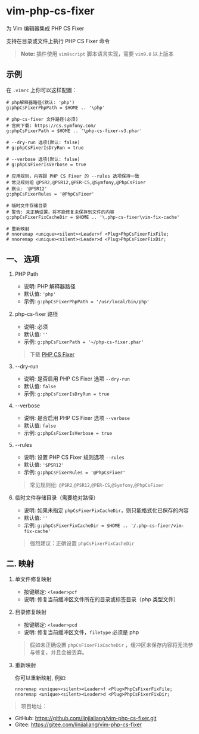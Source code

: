 # vim-php-cs-fixer

为 Vim 编辑器集成 PHP CS Fixer

支持在目录或文件上执行 PHP CS Fixer 命令

> **Note:** 插件使用 `vim9script` 脚本语言实现，需要 `vim9.0` 以上版本

## 示例

在 `.vimrc` 上你可以这样配置：

```vim
# php解释器路径(默认: 'php')
g:phpCsFixerPhpPath = $HOME .. '\php'

# php-cs-fixer 文件路径(必须)
# 官网下载: https://cs.symfony.com/
g:phpCsFixerPath = $HOME .. '\php-cs-fixer-v3.phar'

# --dry-run 选项(默认: false)
# g:phpCsFixerIsDryRun = true

# --verbose 选项(默认: false)
# g:phpCsFixerIsVerbose = true

# 应用规则，内容跟 PHP CS Fixer 的 --rules 选项保持一致
# 常见规则组 @PSR2,@PSR12,@PER-CS,@Symfony,@PhpCsFixer
# 默认: '@PSR12'
g:phpCsFixerRules = '@PhpCsFixer'

# 临时文件存储目录
# 警告: 未正确设置，将不能修复未保存到文件的内容
g:phpCsFixerFixCacheDir = $HOME .. '\.php-cs-fixer\vim-fix-cache'

# 重新映射
# nnoremap <unique><silent><Leader>f <Plug>PhpCsFixerFixFile;
# nnoremap <unique><silent><Leader>d <Plug>PhpCsFixerFixDir;
```

## 一、 选项

1. PHP Path

    - 说明: PHP 解释器路径
    - 默认值: `'php'`
    - 示例: `g:phpCsFixerPhpPath = '/usr/local/bin/php'`

2. php-cs-fixer 路径

    - 说明: 必须
    - 默认值: `''`
    - 示例: `g:phpCsFixerPath = '~/php-cs-fixer.phar'`

    > 下载 [PHP CS Fixer](https://cs.symfony.com/)

3. --dry-run

    - 说明: 是否启用 PHP CS Fixer 选项 `--dry-run`
    - 默认值: `false`
    - 示例: `g:phpCsFixerIsDryRun = true`

4. --verbose

    - 说明: 是否启用 PHP CS Fixer 选项 `--verbose`
    - 默认值: `false`
    - 示例: `g:phpCsFixerIsVerbose = true`

5. --rules

    - 说明: 设置 PHP CS Fixer 规则选项 `--rules`
    - 默认值: `'$PSR12'`
    - 示例: `g:phpCsFixerRules = '@PhpCsFixer'`

    > 常见规则组: `@PSR2`,`@PSR12`,`@PER-CS`,`@Symfony`,`@PhpCsFixer`

6. 临时文件存储目录（需要绝对路径）

    - 说明: 如果未指定 `phpCsFixerFixCacheDir`，则只能格式化已保存的内容
    - 默认值: `''`
    - 示例: `g:phpCsFixerFixCacheDir = $HOME .. '/.php-cs-fixer/vim-fix-cache'`

    > 强烈建议：正确设置 `phpCsFixerFixCacheDir`

## 二. 映射

1. 单文件修复映射

    - 按键绑定: `<leader>pcf`
    - 说明: 修复当前缓冲区文件所在的目录或标签目录（php 类型文件）

2. 目录修复映射

    - 按键绑定: `<leader>pcd`
    - 说明: 修复当前缓冲区文件，`filetype` 必须是 php

    > 假如未正确设置 `phpCsFixerFixCacheDir` ，缓冲区未保存内容将无法参与修复，并且会被丢弃。

3. 重新映射

    你可以重新映射, 例如:

    ```vim
    nnoremap <unique><silent><Leader>f <Plug>PhpCsFixerFixFile;
    nnoremap <unique><silent><Leader>d <Plug>PhpCsFixerFixDir;
    ```

> 项目地址：

-   GitHub: https://github.com/linjialiang/vim-php-cs-fixer.git
-   Gitee: https://gitee.com/linjialiang/vim-php-cs-fixer
